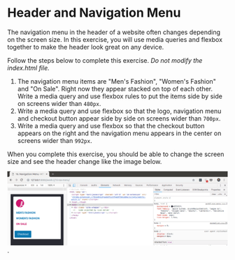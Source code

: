 # Header and Navigation Menu

The navigation menu in the header of a website often changes depending on the screen size. In this exercise, you will use media queries and flexbox together to make the header look great on any device.

Follow the steps below to complete this exercise. _Do not modify the index.html file._

1. The navigation menu items are "Men's Fashion", "Women's Fashion" and "On Sale". Right now they appear stacked on top of each other. Write a media query and use flexbox rules to put the items side by side on screens wider than `480px`.
2. Write a media query and use flexbox so that the logo, navigation menu and checkout button appear side by side on screens wider than `700px`.
3. Write a media query and use flexbox so that the checkout button appears on the right and the navigation menu appears in the center on screens wider than `992px`.

When you complete this exercise, you should be able to change the screen size and see the header change like the image below.

![Screenshot of the solution](solution.gif).
